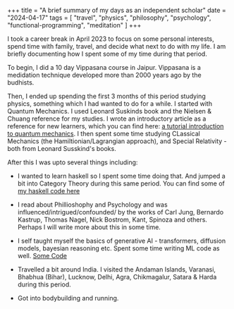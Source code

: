 +++
title = "A brief summary of my days as an independent scholar"
date = "2024-04-17"
tags = [
    "travel",
    "physics",
    "philosophy",
    "psychology",
    "functional-programming",
    "meditation"
]
+++

I took a career break in April 2023 to focus on some personal interests, spend time with family, travel, and decide what next to do with my life. I am briefly documenting how I spent some of my time during that period.

To begin, I did a 10 day Vippasana course in Jaipur. Vippasana is a medidation technique developed more than 2000 years ago by the budhists.

Then, I ended up spending the first 3 months of this period studying physics, something which I had wanted to do for a while. 
I started with Quantum Mechanics. I used Leonard Suskinds book and the Nielsen & Chuang reference for my studies. I wrote an introductory article as a reference for new learners, which you can find here: [a tutorial introduction to quantum mechanics](https://ketvector.github.io/blog/101.pdf). I then spent some time studying CLassical Mechanics (the Hamiltionian/Lagrangian approach), and Special Relativity - both from Leonard Susskind's books.

After this I was upto several things including:

- I  wanted to learn haskell so I spent some time doing that. And jumped a bit into Category Theory during this same period. You can find some of [my haskell code here](https://github.com/ketvector/haskell-practice)

- I read about Phillioshophy and Psychology and was influenced/intrigued/confounded/ by the works of Carl Jung, Bernardo Kastrup, Thomas Nagel, Nick Bostrom, Kant, Spinoza and others. Perhaps I will write more about this in some time.

- I self taught myself the basics of generative AI - transformers, diffusion models, bayesian reasoning etc. Spent some time writing ML code as well. [Some Code](https://github.com/ketvector/ml-practice)

- Travelled a bit around India. I visited the Andaman Islands, Varanasi, Bhabhua (Bihar), Lucknow, Delhi, Agra, Chikmagalur, Satara & Harda during this period.

- Got into bodybuilding and running.  



